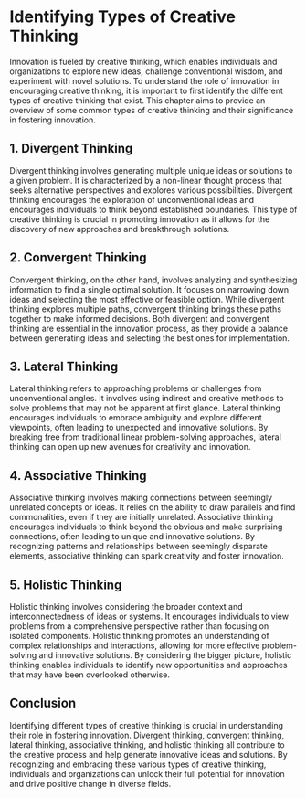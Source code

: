 Identifying Types of Creative Thinking
===============================================

Innovation is fueled by creative thinking, which enables individuals and organizations to explore new ideas, challenge conventional wisdom, and experiment with novel solutions. To understand the role of innovation in encouraging creative thinking, it is important to first identify the different types of creative thinking that exist. This chapter aims to provide an overview of some common types of creative thinking and their significance in fostering innovation.

1\. Divergent Thinking
---------------------

Divergent thinking involves generating multiple unique ideas or solutions to a given problem. It is characterized by a non-linear thought process that seeks alternative perspectives and explores various possibilities. Divergent thinking encourages the exploration of unconventional ideas and encourages individuals to think beyond established boundaries. This type of creative thinking is crucial in promoting innovation as it allows for the discovery of new approaches and breakthrough solutions.

2\. Convergent Thinking
----------------------

Convergent thinking, on the other hand, involves analyzing and synthesizing information to find a single optimal solution. It focuses on narrowing down ideas and selecting the most effective or feasible option. While divergent thinking explores multiple paths, convergent thinking brings these paths together to make informed decisions. Both divergent and convergent thinking are essential in the innovation process, as they provide a balance between generating ideas and selecting the best ones for implementation.

3\. Lateral Thinking
-------------------

Lateral thinking refers to approaching problems or challenges from unconventional angles. It involves using indirect and creative methods to solve problems that may not be apparent at first glance. Lateral thinking encourages individuals to embrace ambiguity and explore different viewpoints, often leading to unexpected and innovative solutions. By breaking free from traditional linear problem-solving approaches, lateral thinking can open up new avenues for creativity and innovation.

4\. Associative Thinking
-----------------------

Associative thinking involves making connections between seemingly unrelated concepts or ideas. It relies on the ability to draw parallels and find commonalities, even if they are initially unrelated. Associative thinking encourages individuals to think beyond the obvious and make surprising connections, often leading to unique and innovative solutions. By recognizing patterns and relationships between seemingly disparate elements, associative thinking can spark creativity and foster innovation.

5\. Holistic Thinking
--------------------

Holistic thinking involves considering the broader context and interconnectedness of ideas or systems. It encourages individuals to view problems from a comprehensive perspective rather than focusing on isolated components. Holistic thinking promotes an understanding of complex relationships and interactions, allowing for more effective problem-solving and innovative solutions. By considering the bigger picture, holistic thinking enables individuals to identify new opportunities and approaches that may have been overlooked otherwise.

Conclusion
----------

Identifying different types of creative thinking is crucial in understanding their role in fostering innovation. Divergent thinking, convergent thinking, lateral thinking, associative thinking, and holistic thinking all contribute to the creative process and help generate innovative ideas and solutions. By recognizing and embracing these various types of creative thinking, individuals and organizations can unlock their full potential for innovation and drive positive change in diverse fields.
